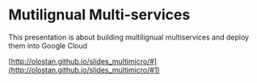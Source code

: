 # Mutilignual Multi-services

This presentation is about building multilignual multiservices and deploy them into Google Cloud

[http://olostan.github.io/slides_multimicro/#](http://olostan.github.io/slides_multimicro/#1)
